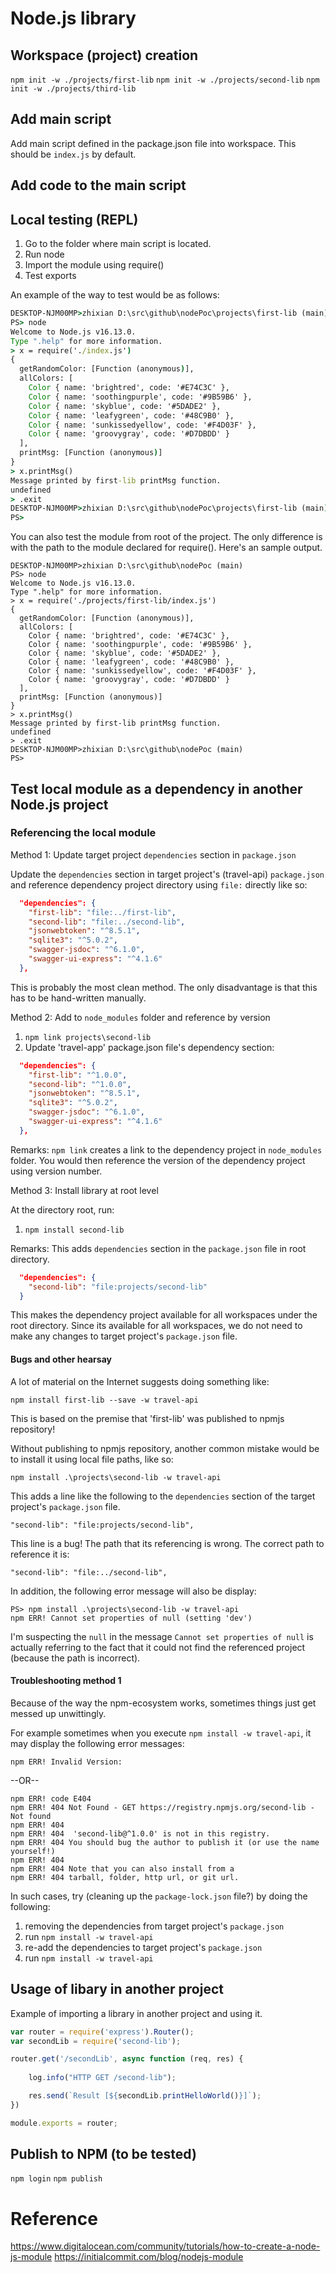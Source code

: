 # Node.js library

## Workspace (project) creation

`npm init -w ./projects/first-lib`
`npm init -w ./projects/second-lib`
`npm init -w ./projects/third-lib`

## Add main script

Add main script defined in the package.json file into workspace.
This should be `index.js` by default.

## Add code to the main script


## Local testing (REPL)

1.  Go to the folder where main script is located.
2.  Run node
3.  Import the module using require()
4.  Test exports

An example of the way to test would be as follows:

```cmd
DESKTOP-NJM00MP>zhixian D:\src\github\nodePoc\projects\first-lib (main)
PS> node
Welcome to Node.js v16.13.0.
Type ".help" for more information.
> x = require('./index.js')
{
  getRandomColor: [Function (anonymous)],
  allColors: [
    Color { name: 'brightred', code: '#E74C3C' },
    Color { name: 'soothingpurple', code: '#9B59B6' },
    Color { name: 'skyblue', code: '#5DADE2' },
    Color { name: 'leafygreen', code: '#48C9B0' },
    Color { name: 'sunkissedyellow', code: '#F4D03F' },
    Color { name: 'groovygray', code: '#D7DBDD' }
  ],
  printMsg: [Function (anonymous)]
}
> x.printMsg()
Message printed by first-lib printMsg function.
undefined
> .exit
DESKTOP-NJM00MP>zhixian D:\src\github\nodePoc\projects\first-lib (main)
PS> 
```

You can also test the module from root of the project.
The only difference is with the path to the module declared for require().
Here's an sample output.

```
DESKTOP-NJM00MP>zhixian D:\src\github\nodePoc (main)
PS> node
Welcome to Node.js v16.13.0.
Type ".help" for more information.
> x = require('./projects/first-lib/index.js')
{
  getRandomColor: [Function (anonymous)],
  allColors: [
    Color { name: 'brightred', code: '#E74C3C' },
    Color { name: 'soothingpurple', code: '#9B59B6' },
    Color { name: 'skyblue', code: '#5DADE2' },
    Color { name: 'leafygreen', code: '#48C9B0' },
    Color { name: 'sunkissedyellow', code: '#F4D03F' },
    Color { name: 'groovygray', code: '#D7DBDD' }
  ],
  printMsg: [Function (anonymous)]
}
> x.printMsg()
Message printed by first-lib printMsg function.
undefined
> .exit
DESKTOP-NJM00MP>zhixian D:\src\github\nodePoc (main)
PS>
```


## Test local module as a dependency in another Node.js project

### Referencing the local module

Method 1: Update target project `dependencies` section in `package.json` 

Update the `dependencies` section in target project's (travel-api) `package.json` 
and reference dependency project directory using `file:` directly like so:

```json
  "dependencies": {
    "first-lib": "file:../first-lib",
    "second-lib": "file:../second-lib",
    "jsonwebtoken": "^8.5.1",
    "sqlite3": "^5.0.2",
    "swagger-jsdoc": "^6.1.0",
    "swagger-ui-express": "^4.1.6"
  },
```

This is probably the most clean method.
The only disadvantage is that this has to be hand-written manually.

Method 2: Add to `node_modules` folder and reference by version

1.  `npm link projects\second-lib`
2.  Update 'travel-app' package.json file's dependency section:

```json
  "dependencies": {
    "first-lib": "^1.0.0",
    "second-lib": "^1.0.0",
    "jsonwebtoken": "^8.5.1",
    "sqlite3": "^5.0.2",
    "swagger-jsdoc": "^6.1.0",
    "swagger-ui-express": "^4.1.6"
  },
```

Remarks:
`npm link` creates a link to the dependency project in `node_modules` folder.
You would then reference the version of the dependency project using version number.


Method 3: Install library at root level

At the directory root, run:

1.  `npm install second-lib`

Remarks:
This adds `dependencies` section in the `package.json` file in root directory.

```json
  "dependencies": {
    "second-lib": "file:projects/second-lib"
  }
```

This makes the dependency project available for all workspaces under the root directory.
Since its available for all workspaces, we do not need to make any changes to 
target project's `package.json` file.

#### Bugs and other hearsay

A lot of material on the Internet suggests doing something like:

`npm install first-lib --save -w travel-api`

This is based on the premise that 'first-lib' was published to npmjs repository!

Without publishing to npmjs repository, 
another common mistake would be to install it using local file paths, like so:

`npm install .\projects\second-lib -w travel-api`

This adds a line like the following to the `dependencies` section 
of the target project's `package.json` file.

`"second-lib": "file:projects/second-lib",`

This line is a bug! The path that its referencing is wrong.
The correct path to reference it is:

`"second-lib": "file:../second-lib",`

In addition, the following error message will also be display:

```cmd:In E:\src\github.com\nodePoc (main)
PS> npm install .\projects\second-lib -w travel-api
npm ERR! Cannot set properties of null (setting 'dev')
```

I'm suspecting the `null` in the message `Cannot set properties of null`
is actually referring to the fact that it could not find the referenced project
(because the path is incorrect).

#### Troubleshooting method 1

Because of the way the npm-ecosystem works, sometimes things just get messed up unwittingly.

For example sometimes when you execute `npm install -w travel-api`, it may display the following error messages:

```cmd:Error message 1
npm ERR! Invalid Version:
```

--OR--

```cmd:Error message 2
npm ERR! code E404
npm ERR! 404 Not Found - GET https://registry.npmjs.org/second-lib - Not found
npm ERR! 404
npm ERR! 404  'second-lib@^1.0.0' is not in this registry.
npm ERR! 404 You should bug the author to publish it (or use the name yourself!)
npm ERR! 404
npm ERR! 404 Note that you can also install from a
npm ERR! 404 tarball, folder, http url, or git url.
```

In such cases, try (cleaning up the `package-lock.json` file?) by doing the following:
1.  removing the dependencies from target project's `package.json`
2.  run `npm install -w travel-api`
3.  re-add the dependencies to target project's `package.json`
4.  run `npm install -w travel-api`


## Usage of libary in another project

Example of importing a library in another project and using it.

```js
var router = require('express').Router();
var secondLib = require('second-lib');

router.get('/secondLib', async function (req, res) {
    
    log.info("HTTP GET /second-lib");

    res.send(`Result [${secondLib.printHelloWorld()}]`);
})

module.exports = router;
```

## Publish to NPM (to be tested)

`npm login`
`npm publish`

# Reference

https://www.digitalocean.com/community/tutorials/how-to-create-a-node-js-module
https://initialcommit.com/blog/nodejs-module
